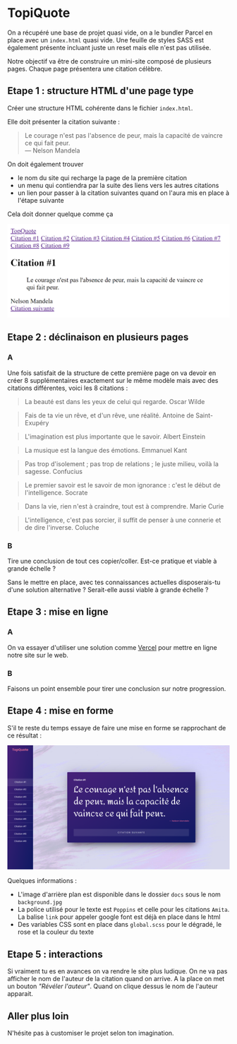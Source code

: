 # TopiQuote

On a récupéré une base de projet quasi vide, on a le bundler Parcel en place avec un `index.html` quasi vide. Une feuille de styles SASS est également présente incluant juste un reset mais elle n'est pas utilisée.

Notre objectif va être de construire un mini-site composé de plusieurs pages. Chaque page présentera une citation célèbre.

## Etape 1 : structure HTML d'une page type

Créer une structure HTML cohérente dans le fichier `index.html`.

Elle doit présenter la citation suivante : 

> Le courage n'est pas l'absence de peur, mais la capacité de vaincre ce qui fait peur.  
> — Nelson Mandela

On doit également trouver 

- le nom du site qui recharge la page de la première citation
- un menu qui contiendra par la suite des liens vers les autres citations
- un lien pour passer à la citation suivantes quand on l'aura mis en place à l'étape suivante

Cela doit donner quelque comme ça

![Résultat HTML](./docs/html.png)

## Etape 2 : déclinaison en plusieurs pages

### A

Une fois satisfait de la structure de cette première page on va devoir en créer 8 supplémentaires exactement sur le même modèle mais avec des citations différentes, voici les 8 citations :

> La beauté est dans les yeux de celui qui regarde.
> Oscar Wilde

> Fais de ta vie un rêve, et d'un rêve, une réalité.
> Antoine de Saint-Exupéry

> L'imagination est plus importante que le savoir.
> Albert Einstein

> La musique est la langue des émotions.
> Emmanuel Kant

> Pas trop d'isolement ; pas trop de relations ; le juste milieu, voilà la sagesse.
> Confucius

> Le premier savoir est le savoir de mon ignorance : c'est le début de l'intelligence.
> Socrate

> Dans la vie, rien n'est à craindre, tout est à comprendre.
> Marie Curie

> L'intelligence, c'est pas sorcier, il suffit de penser à une connerie et de dire l'inverse.
> Coluche

### B

Tire une conclusion de tout ces copier/coller. Est-ce pratique et viable à grande échelle ?

Sans le mettre en place, avec tes connaissances actuelles disposerais-tu d'une solution alternative ? Serait-elle aussi viable à grande échelle ?

## Etape 3 : mise en ligne

### A

On va essayer d'utiliser une solution comme [Vercel](https://vercel.com/) pour mettre en ligne notre site sur le web.

### B

Faisons un point ensemble pour tirer une conclusion sur notre progression.

## Etape 4 : mise en forme

S'il te reste du temps essaye de faire une mise en forme se rapprochant de ce résultat :

![Résultat CSS](./docs/css.png)

Quelques informations : 

- L'image d'arrière plan est disponible dans le dossier `docs` sous le nom `background.jpg`
- La police utilisé pour le texte est `Poppins` et celle pour les citations `Amita`. La balise `link` pour appeler google font est déjà en place dans le html
- Des variables CSS sont en place dans `global.scss` pour le dégradé, le rose et la couleur du texte

## Etape 5 : interactions

Si vraiment tu es en avances on va rendre le site plus ludique. On ne va pas afficher le nom de l'auteur de la citation quand on arrive. A la place on met un bouton _"Révéler l'auteur"_. Quand on clique dessus le nom de l'auteur apparait.

## Aller plus loin

N'hésite pas à customiser le projet selon ton imagination.
